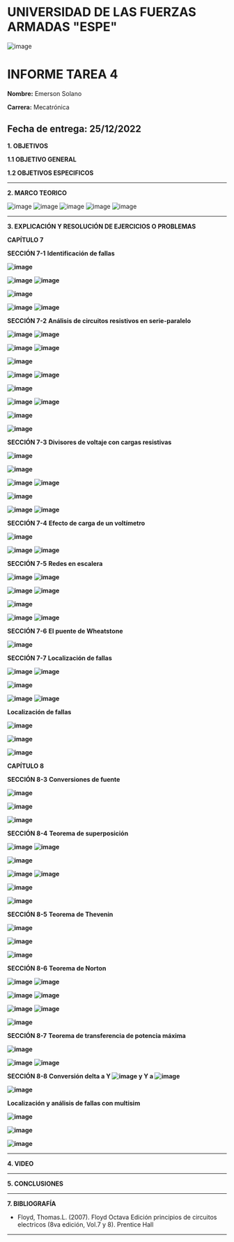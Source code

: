 # UNIVERSIDAD DE LAS FUERZAS ARMADAS "ESPE"
![image](https://user-images.githubusercontent.com/116772918/200762591-a164d8db-c02e-4269-8bb4-0bc4c810d79f.png)

# INFORME TAREA 4

**Nombre:** Emerson Solano

**Carrera:** Mecatrónica

**Fecha de entrega:** 25/12/2022
--------------------------------------------------------------------------------------------------------------------------------------------------------------------------------------------------------------------------------------------------------------------
**1. OBJETIVOS**

**1.1  OBJETIVO GENERAL**

**1.2  OBJETIVOS ESPECIFICOS**

--------------------------------------------------------------------------------------------------------------------------------------------------------------------------------------------------------------------------------------------------------------------

**2. MARCO TEORICO**

![image](https://user-images.githubusercontent.com/116835707/209500241-c500bc52-65b1-44ce-9a60-488288e4be4f.png)
![image](https://user-images.githubusercontent.com/116835707/209500322-caaf92ef-8951-4a9c-8037-227afda47dd6.png)
![image](https://user-images.githubusercontent.com/116835707/209500383-fda8271c-e979-466c-9f4a-c9a7fa14b6d3.png)
![image](https://user-images.githubusercontent.com/116835707/209500450-749d7441-4bde-4fcf-b82a-d5d71e802f72.png)
![image](https://user-images.githubusercontent.com/116835707/209500493-244bf657-c7c2-466f-96d3-78697b6dfd1f.png)

--------------------------------------------------------------------------------------------------------------------------------------------------------------------------------------------------------------------------------------------------------------------

**3. EXPLICACIÓN Y RESOLUCIÓN DE EJERCICIOS O PROBLEMAS**

**CAPÍTULO 7**

**SECCIÓN 7-1**
**Identificación de fallas**

**![image](https://user-images.githubusercontent.com/116835707/209026970-00f1d9b2-d50a-449f-9e25-4d7881369ce2.png)**

**![image](https://user-images.githubusercontent.com/116835707/209027054-f0ad6b66-a968-4523-bfcd-c152ce006390.png)**
**![image](https://user-images.githubusercontent.com/116835707/209027097-3e2a41d3-06b6-4748-898c-27f85225b21b.png)**

**![image](https://user-images.githubusercontent.com/116835707/209027161-98b2fc2d-a247-4656-ba99-21ada3e13a2b.png)**

**![image](https://user-images.githubusercontent.com/116835707/209027255-580bc638-b72e-4b2f-b28a-1a7f2fca39cb.png)**
**![image](https://user-images.githubusercontent.com/116835707/209027302-63a1c1a7-5deb-4fa6-ab6d-50183c9c264b.png)**

**SECCIÓN 7-2**
**Análisis de circuitos resistivos en serie-paralelo**

**![image](https://user-images.githubusercontent.com/116835707/209027558-1e5c1f8d-57f6-4c91-a325-8937e92c6126.png)**
**![image](https://user-images.githubusercontent.com/116835707/209027661-8f9542ae-ab47-4976-a1ee-47811eb496bc.png)**

**![image](https://user-images.githubusercontent.com/116835707/209027705-96485647-5e85-4be2-be3e-e82c6b75f038.png)**
**![image](https://user-images.githubusercontent.com/116835707/209027758-9a35de58-3acc-4577-8c7a-71f9dd8eac65.png)**

**![image](https://user-images.githubusercontent.com/116835707/209027823-125c1b01-0a90-4469-86c8-82d6c9e69cd0.png)**

**![image](https://user-images.githubusercontent.com/116835707/209027880-b58bcaa7-8970-4c53-9100-08d86af391c3.png)**
**![image](https://user-images.githubusercontent.com/116835707/209027907-9e4d52f8-9802-4e00-94d7-62cdae0eb781.png)**

**![image](https://user-images.githubusercontent.com/116835707/209027967-e81f569f-fc3c-4a33-9fa2-97ffdfc0cb4d.png)**

**![image](https://user-images.githubusercontent.com/116835707/209028033-9f1617cf-2345-47ce-9b9f-ae557563b5d6.png)**
**![image](https://user-images.githubusercontent.com/116835707/209028104-adf0b943-d42c-4fcf-ab58-711be6390142.png)**

**![image](https://user-images.githubusercontent.com/116835707/209028257-95ab9f03-2eb5-40c9-9020-aef13bd3946c.png)**

**![image](https://user-images.githubusercontent.com/116835707/209028350-253e7403-3818-4dbc-9bff-8d41f56cea0e.png)**

**SECCIÓN 7-3**
**Divisores de voltaje con cargas resistivas**

**![image](https://user-images.githubusercontent.com/116835707/209028589-39974140-c18d-4bcf-a746-c16115e70747.png)**

**![image](https://user-images.githubusercontent.com/116835707/209028626-9ad58703-180f-415d-a827-9eb150447205.png)**

**![image](https://user-images.githubusercontent.com/116835707/209028654-a9cbf493-24d6-4254-ba04-0354f5b32cf1.png)**
**![image](https://user-images.githubusercontent.com/116835707/209028679-55b3861d-47bb-43a4-8b29-51949ecccbb1.png)**

**![image](https://user-images.githubusercontent.com/116835707/209028742-58f6bdc0-336f-4ebe-ab4e-0d1cde6c6296.png)**

**![image](https://user-images.githubusercontent.com/116835707/209028860-2a37743c-92c0-48a6-8533-75dbac88bdcc.png)**
**![image](https://user-images.githubusercontent.com/116835707/209028911-4ace892f-d0d7-454a-9c22-246afd2c8fc1.png)**

**SECCIÓN 7-4**
**Efecto de carga de un voltímetro**

**![image](https://user-images.githubusercontent.com/116835707/209029066-bc071782-6890-48aa-9bc5-99967143ff3f.png)**

**![image](https://user-images.githubusercontent.com/116835707/209029115-cd88b624-2226-4d79-858b-76033f051dc4.png)**
**![image](https://user-images.githubusercontent.com/116835707/209029328-fddda2a0-47be-48a1-9647-1da9071fec44.png)**

**SECCIÓN 7-5**
**Redes en escalera**

**![image](https://user-images.githubusercontent.com/116835707/209029644-daeb73d4-7eb8-41f9-9149-6176280dfbfa.png)**
**![image](https://user-images.githubusercontent.com/116835707/209029691-e1ec71d6-3c75-443f-809a-27829aeae18f.png)**

**![image](https://user-images.githubusercontent.com/116835707/209029722-fa1006d5-348b-4ad3-8561-ccc9010aebff.png)**
**![image](https://user-images.githubusercontent.com/116835707/209029752-9ebb9bc5-1f08-4172-9f84-d7bebd7663e0.png)**

**![image](https://user-images.githubusercontent.com/116835707/209029813-864a06ff-6d4c-4454-9fc7-f7e66d6a538d.png)**

**![image](https://user-images.githubusercontent.com/116835707/209031445-dd878056-d4c7-4688-b087-28d66d7ffba2.png)**
**![image](https://user-images.githubusercontent.com/116835707/209031489-29bd1893-dcf9-428a-a09c-cd4fc0498ce3.png)**

**SECCIÓN 7-6**
**El puente de Wheatstone**

**![image](https://user-images.githubusercontent.com/116835707/209031617-db6d7194-ada9-4dad-8580-afea68ab752d.png)**

**SECCIÓN 7-7**
**Localización de fallas**

**![image](https://user-images.githubusercontent.com/116835707/209031760-99159840-8140-4534-bd27-cb98d1ea3331.png)**
**![image](https://user-images.githubusercontent.com/116835707/209031803-735a53e2-16d5-4c2e-8704-8cc9634cdb8e.png)**

**![image](https://user-images.githubusercontent.com/116835707/209031870-761be0ea-3ff2-458a-84d0-e52266497894.png)**

**![image](https://user-images.githubusercontent.com/116835707/209031923-0115a3e9-468f-45d9-bf81-c50ce4b72069.png)**
**![image](https://user-images.githubusercontent.com/116835707/209031957-928e838c-fff7-414a-8bf4-a9a0daa2d530.png)**

**Localización de fallas**

**![image](https://user-images.githubusercontent.com/116835707/209032057-50767482-0a6b-4850-9973-fc88190e4f08.png)**

**![image](https://user-images.githubusercontent.com/116835707/209032103-a7139dd7-a2ba-4a5c-80b1-ed0dd79dc71d.png)**

**![image](https://user-images.githubusercontent.com/116835707/209032157-002d1b36-d115-4ef8-a151-fa1b62c6fd62.png)**

**CAPÍTULO 8**

**SECCIÓN 8-3**
**Conversiones de fuente**

**![image](https://user-images.githubusercontent.com/116835707/209032734-96c939ae-0ee5-4054-b820-514752a12f87.png)**

**![image](https://user-images.githubusercontent.com/116835707/209032823-5d388aaa-6c38-41e1-9a83-f56fa9c7ab31.png)**

**![image](https://user-images.githubusercontent.com/116835707/209032862-15bd0ec9-c256-4147-bbd7-c95a9a8f5f44.png)**

**SECCIÓN 8-4**
**Teorema de superposición**

**![image](https://user-images.githubusercontent.com/116835707/209032964-ce984c8e-c821-40aa-a5a0-e0f79000f8fa.png)**
**![image](https://user-images.githubusercontent.com/116835707/209032997-dcdac19f-eeee-4a38-bc9a-ba38d052dd84.png)**

**![image](https://user-images.githubusercontent.com/116835707/209033051-7957f469-4384-4806-baa7-9c5399258c55.png)**

**![image](https://user-images.githubusercontent.com/116835707/209033112-51ebcbe2-c063-4c97-9d53-3e8b6262a7d0.png)**
**![image](https://user-images.githubusercontent.com/116835707/209033143-6f971f33-bcb0-4d97-a9d2-ef426dc96030.png)**

**![image](https://user-images.githubusercontent.com/116835707/209033182-907d7271-3526-4ac6-bdb1-1b80cbf975bb.png)**

**![image](https://user-images.githubusercontent.com/116835707/209033238-f2c6d60f-ac36-42fb-830e-f12db6af2b89.png)**

**SECCIÓN 8-5**
**Teorema de Thevenin**

**![image](https://user-images.githubusercontent.com/116835707/209033453-cf3f374c-110d-42bc-ac8d-b18824c4eb2a.png)**

**![image](https://user-images.githubusercontent.com/116835707/209033519-f35704e7-8456-4145-934c-9cb58ca99f29.png)**

**![image](https://user-images.githubusercontent.com/116835707/209033615-0ab9959e-8658-4e63-9809-41d01fc3410d.png)**

**SECCIÓN 8-6**
**Teorema de Norton**

**![image](https://user-images.githubusercontent.com/116835707/209033723-7d0c9644-5639-416f-9555-2c2b55ac6fb5.png)**
**![image](https://user-images.githubusercontent.com/116835707/209033777-b840ce63-c9a4-42a9-bd9f-1d349a46be12.png)**

**![image](https://user-images.githubusercontent.com/116835707/209033899-2bc0334e-65ce-481b-90e7-c1ba159226e3.png)**
**![image](https://user-images.githubusercontent.com/116835707/209033931-4c380c11-a1dd-46f3-b383-2e48cf6dc899.png)**

**![image](https://user-images.githubusercontent.com/116835707/209034000-e5b99c00-2fb9-4554-850e-2f6b60def3fa.png)**
**![image](https://user-images.githubusercontent.com/116835707/209034045-805fdd27-17ab-4ba8-8317-acd5304c56f4.png)**

**![image](https://user-images.githubusercontent.com/116835707/209034097-f689b8b4-620d-41e0-84c9-673ebee397d2.png)**

**SECCIÓN 8-7**
**Teorema de transferencia de potencia máxima**

**![image](https://user-images.githubusercontent.com/116835707/209034209-053336c6-4f6e-4ee4-a06b-c07bac37b68c.png)**

**![image](https://user-images.githubusercontent.com/116835707/209034285-f3f5d23f-b0f5-4788-a4e5-38fd124a050e.png)**
**![image](https://user-images.githubusercontent.com/116835707/209034341-22a7aeef-6876-4918-93b9-3d186650677a.png)**

**SECCIÓN 8-8**
**Conversión delta a Y ![image](https://user-images.githubusercontent.com/116835707/209034467-dae5e587-d082-4925-8581-f36f4a6d948d.png) y Y a ![image](https://user-images.githubusercontent.com/116835707/209034524-373cbb5f-8a6b-4e5c-a639-19d3391b7bd9.png)**

**![image](https://user-images.githubusercontent.com/116835707/209034597-32955f6a-3b4b-4ab3-bce2-b0ed2624b338.png)**

**Localización y análisis de fallas con multisim**

**![image](https://user-images.githubusercontent.com/116835707/209034734-32e66fe9-5de8-4189-9cc2-af8e3aac2948.png)**

**![image](https://user-images.githubusercontent.com/116835707/209034778-a26e01c5-385e-49fd-a418-85780c846135.png)**

**![image](https://user-images.githubusercontent.com/116835707/209034828-2d36bc32-11da-495d-8baf-7f3fd8c2a6ad.png)**

--------------------------------------------------------------------------------------------------------------------------------------------------------------------------------------------------------------------------------------------------------------------

**4. VIDEO**

--------------------------------------------------------------------------------------------------------------------------------------------------------------------------------------------------------------------------------------------------------------------

**5. CONCLUSIONES**

--------------------------------------------------------------------------------------------------------------------------------------------------------------------------------------------------------------------------------------------------------------------

**7. BIBLIOGRAFÍA**

* Floyd, Thomas.L. (2007). Floyd Octava Edición principios de circuitos electricos (8va edición, Vol.7 y 8). Prentice Hall

****
